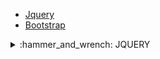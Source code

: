 - [Jquery](https://github.com/b-tekinli/WT1976-WEB#jquery-nedir-)
- [Bootstrap]()

<details>
  
  <summary>:hammer_and_wrench: JQUERY</summary>

# jQuery nedir? <br />

![jquery](https://github.com/b-tekinli/WT1976-WEB/blob/main/images/jquery.png)

Küçük boyutlu, hızlı ve zengin özellikli bir JavaScript kütüphanesidir.

Normalde JavaScript ile yaptığınız birçok işlemi daha az kodla ve
daha basit şekilde yapmanıza yardımcı olur.

Çok sayıda tarayıcıda sorunsuz çalışır ve geliştirmeye açıktır.

Piyasada jQuery ile geliştirilmiş herkesin kullanıma açık ve ücretsiz
birçok eklenti ve kütüphane de bulunmaktadır.

<br />

jQuery ile yapılabilecekler:

- HTML dökümanında gezinme ve manipülasyon (traversal & manipulation)
- Olay Yönetimi (event handling)
- Animasyon
- Ajax

<br />

![domTree](https://github.com/b-tekinli/WT1976-WEB/blob/main/images/domTree.png)
![domReady](https://github.com/b-tekinli/WT1976-WEB/blob/main/images/domReady.jpg)

<br />

Faydalı linkler:
- jQuery hakkında her şey ==> https://oscarotero.com/jquery/
- jQuery w3schools ==> https://www.w3schools.com/jquery/

  
</details>
